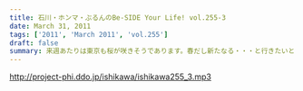 ```yaml
---
title: 石川・ホンマ・ぶるんのBe-SIDE Your Life! vol.255-3
date: March 31, 2011
tags: ['2011', 'March 2011', 'vol.255']
draft: false
summary: 来週あたりは東京も桜が咲きそうであります。春だし新たなる・・・と行きたいところですがビーサイはそう簡単には変わりそうもありません～～NAMAE
---
```


http://project-phi.ddo.jp/ishikawa/ishikawa255_3.mp3